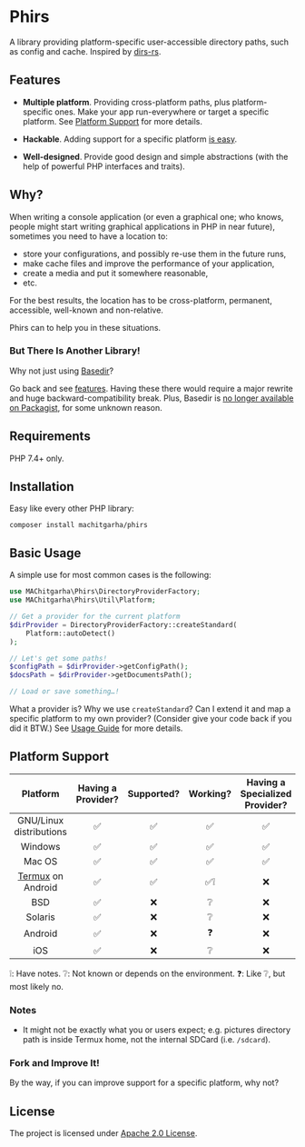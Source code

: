 # Phirs

A library providing platform-specific user-accessible directory paths, such as config and cache. Inspired by [dirs-rs](https://github.com/dirs-dev/dirs-rs).

## Features

-   **Multiple platform**. Providing cross-platform paths, plus platform-specific ones. Make your app run-everywhere or target a specific platform. See [Platform Support](#platform-support) for more details.

-   **Hackable**. Adding support for a specific platform [is easy](#). <!-- TODO: Add a link to contributions describing this. -->

-   **Well-designed**. Provide good design and simple abstractions (with the help of powerful PHP interfaces and traits).

## Why?

When writing a console application (or even a graphical one; who knows, people might start writing graphical applications in PHP in near future), sometimes you need to have a location to:

-   store your configurations, and possibly re-use them in the future runs,
-   make cache files and improve the performance of your application,
-   create a media and put it somewhere reasonable,
-   etc.

For the best results, the location has to be cross-platform, permanent, accessible, well-known and non-relative.

Phirs can to help you in these situations.

### But There Is Another Library!

Why not just using [Basedir](https://github.com/clue-labs/php-basedir)?

Go back and see [features](#features). Having these there would require a major rewrite and huge backward-compatibility break. Plus, Basedir is [no longer available on Packagist](https://packagist.org/search/?q=basedir), for some unknown reason.

## Requirements

PHP 7.4+ only.

## Installation

Easy like every other PHP library:

```
composer install machitgarha/phirs
```

## Basic Usage

A simple use for most common cases is the following:

```php
use MAChitgarha\Phirs\DirectoryProviderFactory;
use MAChitgarha\Phirs\Util\Platform;

// Get a provider for the current platform
$dirProvider = DirectoryProviderFactory::createStandard(
    Platform::autoDetect()
);

// Let's get some paths!
$configPath = $dirProvider->getConfigPath();
$docsPath = $dirProvider->getDocumentsPath();

// Load or save something…!
```

What a provider is? Why we use `createStandard`? Can I extend it and map a specific platform to my own provider? (Consider give your code back if you did it BTW.) See [Usage Guide](./docs/en/usage-guide.md) for more details.

## Platform Support

|Platform|Having a Provider?|Supported?|Working?|Having a Specialized Provider?|
|:-:|:-:|:-:|:-:|:-:|
|GNU/Linux distributions|✅|✅|✅|✅|
|Windows|✅|✅|✅|✅|
|Mac OS|✅|✅|✅|✅|
|[Termux](https://termux.com) on Android|✅|✅|✅❕|❌|
|BSD|✅|❌|❔|❌|
|Solaris|✅|❌|❔|❌|
|Android|✅|❌|❓|❌|
|iOS|✅|❌|❔|❌|

❕: Have notes.
❔: Not known or depends on the environment.
❓: Like ❔, but most likely no.

### Notes

-   It might not be exactly what you or users expect; e.g. pictures directory path is inside Termux home, not the internal SDCard (i.e. `/sdcard`).

### Fork and Improve It!

By the way, if you can improve support for a specific platform, why not?

## License

The project is licensed under [Apache 2.0 License](./LICENSE.md).
